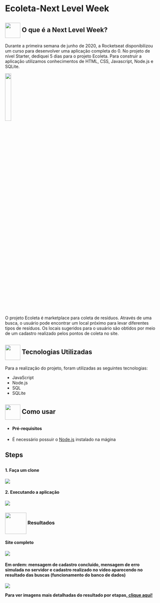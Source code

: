 # Ecoleta-Next Level Week
<h2> <img src= "https://img.icons8.com/plasticine/2x/rocket.png" width="50px" height="50px" align="center"/>   O que é a Next Level Week? </h2>
  <p> Durante a primeira semana de junho de 2020, a Rocketseat disponibilizou um curso para desenvolver uma aplicação completa do 0. No projeto de nível Starter, dediquei 5 dias para o projeto Ecoleta. Para construir a aplicação utilizamos conhecimentos de HTML, CSS, Javascript, Node.js e SQLite.</p>
  
 <img src = https://github.com/mjulialobo/Next-Level-Week/blob/master/public/extras-aula-1/icones/logo.svg width="20% " align="center">
  <p> O projeto Ecoleta é marketplace para coleta de resíduos. Através de uma busca, o usuário pode encontrar um local próximo para levar diferentes tipos de resíduos. Os locais sugeridos para o usuário são obtidos por meio de um cadastro realizado pelos pontos de coleta no site. </p>
 
<h2> <img src = "https://cdn3.iconfinder.com/data/icons/chat-bot-emoji-blue-filled-color/300/14134081Untitled-3-512.png" width="50px" height="50px" align="center"/> Tecnologias Utilizadas </h2>
<p> Para a realização do projeto, foram utilizadas as seguintes tecnologias:
<ul> <li> JavaScript </li>
<li> Node.js </li>
<li> SQL </li>
<li> SQLite </li> </ul> </p>

<h2> <img src="https://i.dlpng.com/static/png/6577858_preview.png" width="50px" align="center"/> Como usar </h2>
<p> <ul> <li> <h4> Pré-requisitos <h4> </li> </ul>
  <ul style= circle> <li> É necessário possuir o <a href="https://nodejs.org/en/">Node.js</a> instalado na mágina </li> </ul>
   
<h2> Steps <h2>
<h4> 1. Faça um clone <h4>
<img src = "https://user-images.githubusercontent.com/65983895/83829879-4af63a00-a6ba-11ea-88a4-8b9bb15c9b8a.PNG"> <br>


<h4> 2. Executando a aplicação <h4>
<img src = "https://user-images.githubusercontent.com/65983895/83831242-5dbe3e00-a6bd-11ea-97a6-696ee2ce2ed0.png">



<h3> <img src="https://static-cdn.jtvnw.net/jtv_user_pictures/hackerman__-profile_image-ab897011d7c7bb16-300x300.jpeg" width="70px" height="70px" align="center"/> Resultados </h3>

<h4> Site completo <h4>
 <img src ="https://user-images.githubusercontent.com/65983895/83935229-1784df80-a78e-11ea-9e64-97bb3c29836e.gif"">
  
<h4> Em ordem: mensagem de cadastro concluído, mensagem de erro simulada no servidor e cadastro realizado no vídeo aparecendo no resultado das buscas (funcionamento do banco de dados) <h4>
 <img src = "https://user-images.githubusercontent.com/65983895/83934858-033ee380-a78a-11ea-86ea-b2b50f876854.gif">
                                                                                                          
 <p> Para ver imagens mais detalhadas do resultado por etapas,<a href="https://github.com/mjulialobo/Next-Level-Week/tree/master/imagesfinal"> clique aqui!</a></p>
